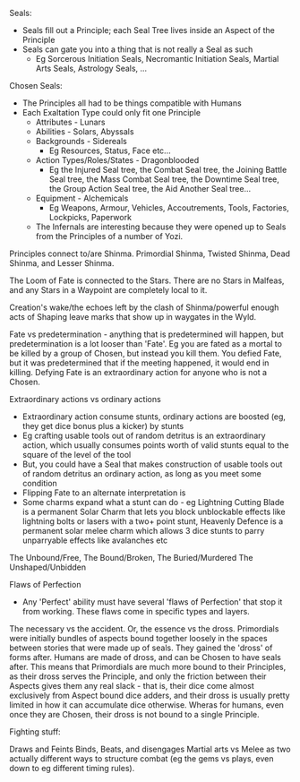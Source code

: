 Seals:
- Seals fill out a Principle; each Seal Tree lives inside an Aspect of the Principle
- Seals can gate you into a thing that is not really a Seal as such
  - Eg Sorcerous Initiation Seals, Necromantic Initiation Seals, Martial Arts Seals, Astrology Seals, ...

Chosen Seals:
- The Principles all had to be things compatible with Humans
- Each Exaltation Type could only fit one Principle
  - Attributes - Lunars
  - Abilities - Solars, Abyssals
  - Backgrounds - Sidereals
    - Eg Resources, Status, Face etc...
  - Action Types/Roles/States - Dragonblooded
    - Eg the Injured Seal tree, the Combat Seal tree, the Joining Battle Seal tree, the Mass Combat Seal tree, the Downtime Seal tree, the Group Action Seal tree, the Aid Another Seal tree...
  - Equipment - Alchemicals
    - Eg Weapons, Armour, Vehicles, Accoutrements, Tools, Factories, Lockpicks, Paperwork
  - The Infernals are interesting because they were opened up to Seals from the Principles of a number of Yozi.

Principles connect to/are Shinma. Primordial Shinma, Twisted Shinma, Dead Shinma, and Lesser Shinma.

The Loom of Fate is connected to the Stars. There are no Stars in Malfeas, and any Stars in a Waypoint are completely local to it.

Creation's wake/the echoes left by the clash of Shinma/powerful enough acts of Shaping leave marks that show up in waygates in the Wyld.

Fate vs predetermination - anything that is predetermined will happen, but predetermination is a lot looser than 'Fate'.
Eg you are fated as a mortal to be killed by a group of Chosen, but instead you kill them. You defied Fate, but it was predetermined that if the meeting happened, it would end in killing.
Defying Fate is an extraordinary action for anyone who is not a Chosen.

Extraordinary actions vs ordinary actions
- Extraordinary action consume stunts, ordinary actions are boosted (eg, they get dice bonus plus a kicker) by stunts
- Eg crafting usable tools out of random detritus is an extraordinary action, which usually consumes points worth of valid stunts equal to the square of the level of the tool
- But, you could have a Seal that makes construction of usable tools out of random detritus an ordinary action, as long as you meet some condition
- Flipping Fate to an alternate interpretation is 
- Some charms expand what a stunt can do - eg Lightning Cutting Blade is a permanent Solar Charm that lets you block unblockable effects like lightning bolts or lasers with a two+ point stunt, Heavenly Defence is a permanent solar melee charm which allows 3 dice stunts to parry unparryable effects like avalanches etc

The Unbound/Free, The Bound/Broken, The Buried/Murdered
The Unshaped/Unbidden

Flaws of Perfection
- Any 'Perfect' ability must have several 'flaws of Perfection' that stop it from working. These flaws come in specific types and layers.

The necessary vs the accident. Or, the essence vs the dross. Primordials were initially bundles of aspects bound together loosely in the spaces between stories that were made up of seals. They gained the 'dross' of forms after. Humans are made of dross, and can be Chosen to have seals after. This means that Primordials are much more bound to their Principles, as their dross serves the Principle, and only the friction between their Aspects gives them any real slack - that is, their dice come almost exclusively from Aspect bound dice adders, and their dross is usually pretty limited in how it can accumulate dice otherwise. Wheras for humans, even once they are Chosen, their dross is not bound to a single Principle.

Fighting stuff:

Draws and Feints
Binds, Beats, and disengages
Martial arts vs Melee as two actually different ways to structure combat (eg the gems vs plays, even down to eg different timing rules).


